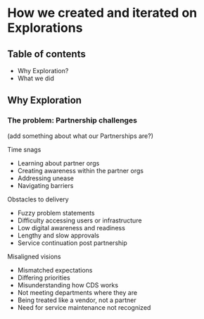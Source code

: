 # How we created and iterated on Explorations 

## Table of contents 
- Why Exploration? 
- What we did 

## Why Exploration

### The problem: Partnership challenges 

(add something about what our Partnerships are?)

Time snags 
- Learning about partner orgs
- Creating awareness within the partner orgs
- Addressing unease
- Navigating barriers

Obstacles to delivery 
- Fuzzy problem statements
- Difficulty accessing users or infrastructure
- Low digital awareness and readiness 
- Lengthy and slow approvals
- Service continuation post partnership

Misaligned visions 
- Mismatched expectations 
- Differing priorities 
- Misunderstanding how CDS works
- Not meeting departments where they are 
- Being treated like a vendor, not a partner 
- Need for service maintenance not recognized


